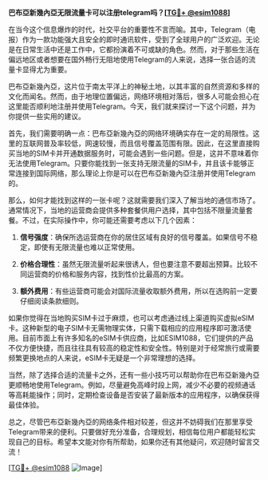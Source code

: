 **巴布亞新幾內亞无限流量卡可以注册telegram吗？[[TG💪+ @esim1088](https://t.me/s/esim1088)]**

在当今这个信息爆炸的时代，社交平台的重要性不言而喻。其中，Telegram（电报）作为一款功能强大且安全的即时通讯软件，受到了全球用户的广泛欢迎。无论是在日常生活中还是工作中，它都扮演着不可或缺的角色。然而，对于那些生活在偏远地区或者想要在国外畅行无阻地使用Telegram的人来说，选择一张合适的流量卡显得尤为重要。

巴布亞新幾內亞，这片位于南太平洋上的神秘土地，以其丰富的自然资源和多样的文化而闻名。然而，由于地理位置偏远，网络环境相对落后，很多人可能会担心在这里能否顺利地注册并使用Telegram。今天，我们就来探讨一下这个问题，并为你提供一些实用的建议。

首先，我们需要明确一点：巴布亞新幾內亞的网络环境确实存在一定的局限性。这里的互联网普及率较低，网速较慢，而且信号覆盖范围有限。因此，在这里直接购买当地的SIM卡并开通数据服务时，可能会遇到一些问题。但是，这并不意味着你无法使用Telegram。只要你能找到一张支持无限流量的SIM卡，并且该卡能够正常连接到国际网络，那么理论上你是可以在巴布亞新幾內亞注册并使用Telegram的。

那么，如何才能找到这样的一张卡呢？这就需要我们深入了解当地的通信市场了。通常情况下，当地的运营商会提供多种套餐供用户选择，其中包括不限量流量套餐。不过，在实际操作中，你可能还需要考虑以下几个因素：

1. **信号强度**：确保所选运营商在你的居住区域有良好的信号覆盖。如果信号不稳定，即使有无限流量也难以正常使用。
   
2. **价格合理性**：虽然无限流量听起来很诱人，但也要注意不要超出预算。比较不同运营商的价格和服务内容，找到性价比最高的方案。

3. **额外费用**：有些运营商可能会对国际流量收取额外费用，所以在选购前一定要仔细阅读条款细则。

如果你觉得在当地购买SIM卡过于麻烦，也可以考虑通过线上渠道购买虚拟eSIM卡。这种新型的电子SIM卡无需物理实体，只需下载相应的应用程序即可激活使用。目前市面上有许多知名的eSIM卡供应商，比如ESIM1088，它们提供的产品不仅方便快捷，而且往往具有较高的稳定性和安全性。特别是对于经常旅行或需要频繁更换地点的人来说，eSIM卡无疑是一个非常理想的选择。

当然，除了选择合适的流量卡之外，还有一些小技巧可以帮助你在巴布亞新幾內亞更顺畅地使用Telegram。例如，尽量避免高峰时段上网，减少不必要的视频通话等高耗能操作；同时，定期检查设备是否安装了最新版本的应用程序，以确保获得最佳体验。

总之，尽管巴布亞新幾內亞的网络条件相对较差，但这并不妨碍我们在那里享受Telegram带来的便利。只要做好充分准备，合理规划，相信每位用户都能轻松实现自己的目标。希望本文能对你有所帮助，如果你还有其他疑问，欢迎随时留言交流！

[[TG💪+ @esim1088](https://t.me/s/esim1088) ![Image](https://i.postimg.cc/4NQfJmqS/Snipaste-2025-05-13-00-14-12.png)]
